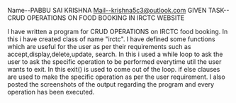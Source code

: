 Name--PABBU SAI KRISHNA
Mail--krishna5c3@outlook.com
GIVEN TASK-- CRUD OPERATIONS ON FOOD BOOKING IN IRCTC WEBSITE

I have written a program for CRUD OPERATIONS on IRCTC food booking. 
In this i have created class of name "irctc".
I have defined some functions which are useful for the user as per their requirements such as accept,display,delete,update, search.
In this i used a while loop to ask the user to ask the specific operation to be performed everytime util the user wants to exit.
In this exit() is used to come out of the loop.
if else clauses are used to make the specific operation as per the user requirement.
I also posted the screenshots of the output regarding the program and every operation has been executed.
